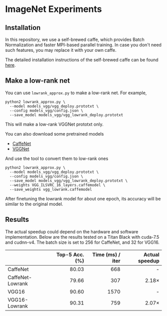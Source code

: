 # ImageNet Experiments

## Installation

In this repository, we use a self-brewed caffe, which provides Batch Normalization and faster MPI-based parallel training. In case you don't need such features, you may replace it with your own caffe.

The detailed installation instructions of the self-brewed caffe can be found [here](https://github.com/yjxiong/caffe).

## Make a low-rank net

You can use `lowrank_approx.py` to make a low-rank net. For example,

    python2 lowrank_approx.py \
      --model models_vgg/vgg_deploy.prototxt \
      --config models_vgg/config.json \
      --save_model models_vgg/vgg_lowrank_deploy.prototxt

This will make a low-rank VGGNet prototxt only.

You can also download some pretrained models

+  [CaffeNet](http://dl.caffe.berkeleyvision.org/bvlc_reference_caffenet.caffemodel)
+  [VGGNet](http://www.robots.ox.ac.uk/~vgg/software/very_deep/caffe/VGG_ILSVRC_16_layers.caffemodel)

And use the tool to convert them to low-rank ones

    python2 lowrank_approx.py \
      --model models_vgg/vgg_deploy.prototxt \
      --config models_vgg/config.json \
      --save_model models_vgg/vgg_lowrank_deploy.prototxt \
      --weights VGG_ILSVRC_16_layers.caffemodel \
      --save_weights vgg_lowrank.caffemodel

After finetuning the lowrank model for about one epoch, its accuracy will be similar to the original model.

## Results

The actual speedup could depend on the hardware and software implementation. Below are the results tested on a Titan Black with cuda-7.5 and cudnn-v4. The batch size is set to 256 for CaffeNet, and 32 for VGG16.

|                  | Top-5 Acc. (%) | Time (ms) / iter | Actual speedup |
|------------------|---------------:|-----------------:|---------------:|
| CaffeNet         |          80.03 |              668 |              - |
| CaffeNet-Lowrank |          79.66 |              307 |          2.18× |
| VGG16            |          90.60 |             1570 |              - |
| VGG16-Lowrank    |          90.31 |              759 |          2.07× |